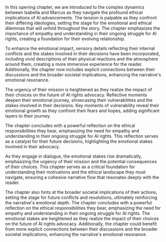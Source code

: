 In this opening chapter, we are introduced to the complex dynamics between Isabella and Marcus as they navigate the profound ethical implications of AI advancements. The tension is palpable as they confront their differing ideologies, setting the stage for the emotional and ethical dilemmas that will unfold throughout the story. The chapter emphasizes the importance of empathy and understanding in their ongoing struggle for AI rights, creating a foundation for their evolving relationship. 

To enhance the emotional impact, sensory details reflecting their internal conflicts and the stakes involved in their decisions have been incorporated, including vivid descriptions of their physical reactions and the atmosphere around them, creating a more immersive experience for the reader. Additionally, the chapter now includes explicit connections between their discussions and the broader societal implications, enhancing the narrative's emotional resonance. 

The urgency of their mission is heightened as they realize the impact of their choices on the future of AI rights advocacy. Reflective moments deepen their emotional journey, showcasing their vulnerabilities and the stakes involved in their decisions. Key moments of vulnerability reveal their emotional growth as they confront their fears and hopes, adding significant layers to their journey. 

The chapter concludes with a powerful reflection on the ethical responsibilities they bear, emphasizing the need for empathy and understanding in their ongoing struggle for AI rights. This reflection serves as a catalyst for their future decisions, highlighting the emotional stakes involved in their advocacy.

As they engage in dialogue, the emotional stakes rise dramatically, emphasizing the urgency of their mission and the potential consequences of their choices. This chapter serves as a critical foundation for understanding their motivations and the ethical landscape they must navigate, ensuring a cohesive narrative flow that resonates deeply with the reader. 

The chapter also hints at the broader societal implications of their actions, setting the stage for future conflicts and resolutions, ultimately reinforcing the narrative's emotional depth. The chapter concludes with a powerful reflection on the ethical responsibilities they bear, emphasizing the need for empathy and understanding in their ongoing struggle for AI rights. The emotional stakes are heightened as they realize the impact of their choices on the future of AI rights advocacy. Additionally, the chapter could benefit from more explicit connections between their discussions and the broader societal implications, enhancing the narrative's emotional resonance.
